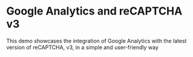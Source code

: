 # Google Analytics and reCAPTCHA v3

This demo showcases the integration of Google Analytics with the latest version of reCAPTCHA, v3, in a simple and user-friendly way